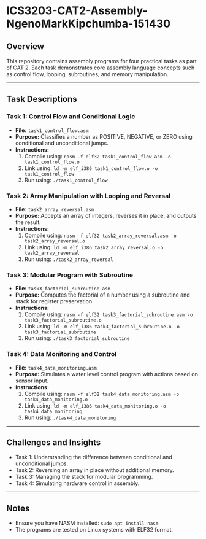 # ICS3203-CAT2-Assembly-NgenoMarkKipchumba-151430

## Overview
This repository contains assembly programs for four practical tasks as part of CAT 2. Each task demonstrates core assembly language concepts such as control flow, looping, subroutines, and memory manipulation.

---

## Task Descriptions

### Task 1: Control Flow and Conditional Logic
- **File:** `task1_control_flow.asm`
- **Purpose:** Classifies a number as POSITIVE, NEGATIVE, or ZERO using conditional and unconditional jumps.
- **Instructions:**
  1. Compile using: `nasm -f elf32 task1_control_flow.asm -o task1_control_flow.o`
  2. Link using: `ld -m elf_i386 task1_control_flow.o -o task1_control_flow`
  3. Run using: `./task1_control_flow`

### Task 2: Array Manipulation with Looping and Reversal
- **File:** `task2_array_reversal.asm`
- **Purpose:** Accepts an array of integers, reverses it in place, and outputs the result.
- **Instructions:**
  1. Compile using: `nasm -f elf32 task2_array_reversal.asm -o task2_array_reversal.o`
  2. Link using: `ld -m elf_i386 task2_array_reversal.o -o task2_array_reversal`
  3. Run using: `./task2_array_reversal`

### Task 3: Modular Program with Subroutine
- **File:** `task3_factorial_subroutine.asm`
- **Purpose:** Computes the factorial of a number using a subroutine and stack for register preservation.
- **Instructions:**
  1. Compile using: `nasm -f elf32 task3_factorial_subroutine.asm -o task3_factorial_subroutine.o`
  2. Link using: `ld -m elf_i386 task3_factorial_subroutine.o -o task3_factorial_subroutine`
  3. Run using: `./task3_factorial_subroutine`

### Task 4: Data Monitoring and Control
- **File:** `task4_data_monitoring.asm`
- **Purpose:** Simulates a water level control program with actions based on sensor input.
- **Instructions:**
  1. Compile using: `nasm -f elf32 task4_data_monitoring.asm -o task4_data_monitoring.o`
  2. Link using: `ld -m elf_i386 task4_data_monitoring.o -o task4_data_monitoring`
  3. Run using: `./task4_data_monitoring`

---

## Challenges and Insights
- Task 1: Understanding the difference between conditional and unconditional jumps.
- Task 2: Reversing an array in place without additional memory.
- Task 3: Managing the stack for modular programming.
- Task 4: Simulating hardware control in assembly.

---

## Notes
- Ensure you have NASM installed: `sudo apt install nasm`
- The programs are tested on Linux systems with ELF32 format.
